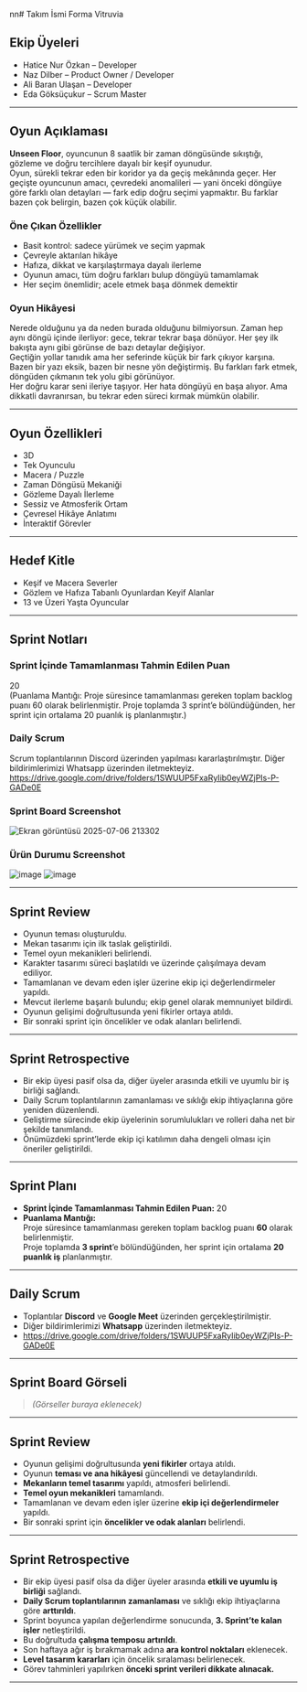 nn# Takım İsmi
Forma Vitruvia

## Ekip Üyeleri
- Hatice Nur Özkan – Developer  
- Naz Dilber – Product Owner / Developer  
- Ali Baran Ulaşan – Developer  
- Eda Göksüçukur – Scrum Master  

---

## Oyun Açıklaması
**Unseen Floor**, oyuncunun 8 saatlik bir zaman döngüsünde sıkıştığı, gözleme ve doğru tercihlere dayalı bir keşif oyunudur.  
Oyun, sürekli tekrar eden bir koridor ya da geçiş mekânında geçer. Her geçişte oyuncunun amacı, çevredeki anomalileri — yani önceki döngüye göre farklı olan detayları — fark edip doğru seçimi yapmaktır. Bu farklar bazen çok belirgin, bazen çok küçük olabilir.

### Öne Çıkan Özellikler
- Basit kontrol: sadece yürümek ve seçim yapmak  
- Çevreyle aktarılan hikâye  
- Hafıza, dikkat ve karşılaştırmaya dayalı ilerleme  
- Oyunun amacı, tüm doğru farkları bulup döngüyü tamamlamak  
- Her seçim önemlidir; acele etmek başa dönmek demektir  

### Oyun Hikâyesi
Nerede olduğunu ya da neden burada olduğunu bilmiyorsun. Zaman hep aynı döngü içinde ilerliyor: gece, tekrar tekrar başa dönüyor. Her şey ilk bakışta aynı gibi görünse de bazı detaylar değişiyor.  
Geçtiğin yollar tanıdık ama her seferinde küçük bir fark çıkıyor karşına. Bazen bir yazı eksik, bazen bir nesne yön değiştirmiş. Bu farkları fark etmek, döngüden çıkmanın tek yolu gibi görünüyor.  
Her doğru karar seni ileriye taşıyor. Her hata döngüyü en başa alıyor. Ama dikkatli davranırsan, bu tekrar eden süreci kırmak mümkün olabilir.

---

## Oyun Özellikleri
- 3D  
- Tek Oyunculu  
- Macera / Puzzle  
- Zaman Döngüsü Mekaniği  
- Gözleme Dayalı İlerleme  
- Sessiz ve Atmosferik Ortam  
- Çevresel Hikâye Anlatımı  
- İnteraktif Görevler  

---

## Hedef Kitle
- Keşif ve Macera Severler  
- Gözlem ve Hafıza Tabanlı Oyunlardan Keyif Alanlar  
- 13 ve Üzeri Yaşta Oyuncular  

---

## Sprint Notları

### Sprint İçinde Tamamlanması Tahmin Edilen Puan  
20  
(Puanlama Mantığı: Proje süresince tamamlanması gereken toplam backlog puanı 60 olarak belirlenmiştir. Proje toplamda 3 sprint’e bölündüğünden, her sprint için ortalama 20 puanlık iş planlanmıştır.)

### Daily Scrum  
Scrum toplantılarının Discord üzerinden yapılması kararlaştırılmıştır. Diğer bildirimlerimizi Whatsapp üzerinden iletmekteyiz.
https://drive.google.com/drive/folders/1SWUUP5FxaRyIib0eyWZjPIs-P-GADe0E

### Sprint Board Screenshot  
![Ekran görüntüsü 2025-07-06 213302](https://github.com/user-attachments/assets/7ee6ed7e-8396-4678-83dc-9ab0cdc873d1)


### Ürün Durumu Screenshot  
![image](https://github.com/user-attachments/assets/a8fe711a-70b2-426a-aebd-3db7cd5f9da2)
![image](https://github.com/user-attachments/assets/a07f953f-da30-4eea-92d5-7964e4bd2af2)


---

## Sprint Review
- Oyunun teması oluşturuldu.  
- Mekan tasarımı için ilk taslak geliştirildi.  
- Temel oyun mekanikleri belirlendi.  
- Karakter tasarımı süreci başlatıldı ve üzerinde çalışılmaya devam ediliyor.  
- Tamamlanan ve devam eden işler üzerine ekip içi değerlendirmeler yapıldı.  
- Mevcut ilerleme başarılı bulundu; ekip genel olarak memnuniyet bildirdi.  
- Oyunun gelişimi doğrultusunda yeni fikirler ortaya atıldı.  
- Bir sonraki sprint için öncelikler ve odak alanları belirlendi.  

---

## Sprint Retrospective
- Bir ekip üyesi pasif olsa da, diğer üyeler arasında etkili ve uyumlu bir iş birliği sağlandı.  
- Daily Scrum toplantılarının zamanlaması ve sıklığı ekip ihtiyaçlarına göre yeniden düzenlendi.  
- Geliştirme sürecinde ekip üyelerinin sorumlulukları ve rolleri daha net bir şekilde tanımlandı.  
- Önümüzdeki sprint’lerde ekip içi katılımın daha dengeli olması için öneriler geliştirildi.  

---

##  Sprint Planı

- **Sprint İçinde Tamamlanması Tahmin Edilen Puan:** 20
- **Puanlama Mantığı:**  
  Proje süresince tamamlanması gereken toplam backlog puanı **60** olarak belirlenmiştir.  
  Proje toplamda **3 sprint**’e bölündüğünden, her sprint için ortalama **20 puanlık iş** planlanmıştır.

---

##  Daily Scrum

- Toplantılar **Discord** ve **Google Meet** üzerinden gerçekleştirilmiştir.  
- Diğer bildirimlerimizi **Whatsapp** üzerinden iletmekteyiz.
- https://drive.google.com/drive/folders/1SWUUP5FxaRyIib0eyWZjPIs-P-GADe0E

---

##  Sprint Board Görseli
> _(Görseller buraya eklenecek)_  

---

##  Sprint Review

- Oyunun gelişimi doğrultusunda **yeni fikirler** ortaya atıldı.  
- Oyunun **teması ve ana hikâyesi** güncellendi ve detaylandırıldı.  
- **Mekanların temel tasarımı** yapıldı, atmosferi belirlendi.  
- **Temel oyun mekanikleri** tamamlandı.  
- Tamamlanan ve devam eden işler üzerine **ekip içi değerlendirmeler** yapıldı.  
- Bir sonraki sprint için **öncelikler ve odak alanları** belirlendi.

---

##  Sprint Retrospective

- Bir ekip üyesi pasif olsa da diğer üyeler arasında **etkili ve uyumlu iş birliği** sağlandı.  
- **Daily Scrum toplantılarının zamanlaması** ve sıklığı ekip ihtiyaçlarına göre **arttırıldı**.  
- Sprint boyunca yapılan değerlendirme sonucunda, **3. Sprint’te kalan işler** netleştirildi.  
- Bu doğrultuda **çalışma temposu artırıldı**.  
- Son haftaya ağır iş bırakmamak adına **ara kontrol noktaları** eklenecek.  
- **Level tasarım kararları** için öncelik sıralaması belirlenecek.  
- Görev tahminleri yapılırken **önceki sprint verileri dikkate alınacak.**

---
